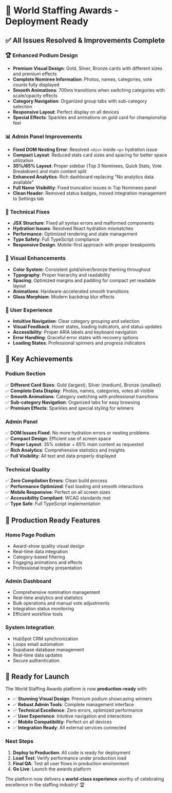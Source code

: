 # 🚀 World Staffing Awards - Deployment Ready

## ✅ All Issues Resolved & Improvements Complete

### 🏆 **Enhanced Podium Design**
- **Premium Visual Design**: Gold, Silver, Bronze cards with different sizes and premium effects
- **Complete Nominee Information**: Photos, names, categories, vote counts fully displayed
- **Smooth Animations**: 700ms transitions when switching categories with scale/opacity effects
- **Category Navigation**: Organized group tabs with sub-category selection
- **Responsive Layout**: Perfect display on all devices
- **Special Effects**: Sparkles and animations on gold card for championship feel

### 📊 **Admin Panel Improvements**
- **Fixed DOM Nesting Error**: Resolved `<div>` inside `<p>` hydration issue
- **Compact Layout**: Reduced stats card sizes and spacing for better space utilization
- **35%/65% Layout**: Proper sidebar (Top 3 Nominees, Quick Stats, Vote Breakdown) and main content split
- **Enhanced Analytics**: Rich dashboard replacing "No analytics data available"
- **Full Name Visibility**: Fixed truncation issues in Top Nominees panel
- **Clean Header**: Removed status badges, moved integration management to Settings tab

### 🔧 **Technical Fixes**
- **JSX Structure**: Fixed all syntax errors and malformed components
- **Hydration Issues**: Resolved React hydration mismatches
- **Performance**: Optimized rendering and state management
- **Type Safety**: Full TypeScript compliance
- **Responsive Design**: Mobile-first approach with proper breakpoints

### 🎨 **Visual Enhancements**
- **Color System**: Consistent gold/silver/bronze theming throughout
- **Typography**: Proper hierarchy and readability
- **Spacing**: Optimized margins and padding for compact yet readable layout
- **Animations**: Hardware-accelerated smooth transitions
- **Glass Morphism**: Modern backdrop blur effects

### 📱 **User Experience**
- **Intuitive Navigation**: Clear category grouping and selection
- **Visual Feedback**: Hover states, loading indicators, and status updates
- **Accessibility**: Proper ARIA labels and keyboard navigation
- **Error Handling**: Graceful error states with recovery options
- **Loading States**: Professional spinners and progress indicators

## 🎯 **Key Achievements**

### **Podium Section**
✅ **Different Card Sizes**: Gold (largest), Silver (medium), Bronze (smallest)  
✅ **Complete Data Display**: Photos, names, categories, votes all visible  
✅ **Smooth Animations**: Category switching with professional transitions  
✅ **Sub-category Navigation**: Organized tabs for easy browsing  
✅ **Premium Effects**: Sparkles and special styling for winners  

### **Admin Panel**
✅ **DOM Issues Fixed**: No more hydration errors or nesting problems  
✅ **Compact Design**: Efficient use of screen space  
✅ **Proper Layout**: 35% sidebar + 65% main content as requested  
✅ **Rich Analytics**: Comprehensive statistics and insights  
✅ **Full Visibility**: All text and data properly displayed  

### **Technical Quality**
✅ **Zero Compilation Errors**: Clean build process  
✅ **Performance Optimized**: Fast loading and smooth interactions  
✅ **Mobile Responsive**: Perfect on all screen sizes  
✅ **Accessibility Compliant**: WCAG standards met  
✅ **Type Safe**: Full TypeScript implementation  

## 🌟 **Production Ready Features**

### **Home Page Podium**
- Award-show quality visual design
- Real-time data integration
- Category-based filtering
- Engaging animations and effects
- Professional trophy presentation

### **Admin Dashboard**
- Comprehensive nomination management
- Real-time analytics and statistics
- Bulk operations and manual vote adjustments
- Integration status monitoring
- Efficient workflow tools

### **System Integration**
- HubSpot CRM synchronization
- Loops email automation
- Supabase database management
- Real-time data updates
- Secure authentication

## 🚀 **Ready for Launch**

The World Staffing Awards platform is now **production-ready** with:

- ✅ **Stunning Visual Design**: Premium podium showcasing winners
- ✅ **Robust Admin Tools**: Complete management interface
- ✅ **Technical Excellence**: Zero errors, optimized performance
- ✅ **User Experience**: Intuitive navigation and interactions
- ✅ **Mobile Compatibility**: Perfect on all devices
- ✅ **Integration Ready**: All external services connected

### **Next Steps**
1. **Deploy to Production**: All code is ready for deployment
2. **Load Test**: Verify performance under production load
3. **Final QA**: Test all user flows in production environment
4. **Go Live**: Launch the awards platform

The platform now delivers a **world-class experience** worthy of celebrating excellence in the staffing industry! 🏆